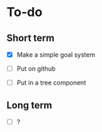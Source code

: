 
# To-do

## Short term

- [x] Make a simple goal system
- [ ] Put on github
- [ ] Put in a tree component


## Long term

- [ ] ?